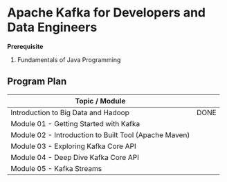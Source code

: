 # Apache Kafka for Developers and Data Engineers 

**Prerequisite**

1. Fundamentals of Java Programming

## Program Plan

| Topic / Module                                        |      |
| ----------------------------------------------------- | ---- |
| Introduction to Big Data and Hadoop                   | DONE |
| Module 01 - Getting Started with Kafka                |      |
| Module 02 - Introduction to Built Tool (Apache Maven) |      |
| Module 03 - Exploring Kafka Core API                  |      |
| Module 04 - Deep Dive Kafka Core API                  |      |
| Module 05 - Kafka Streams                             |      |

